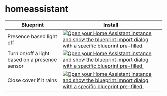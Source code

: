 # homeassistant


| Blueprint | Install |
| -- | -- |
| Presence based light off | [![Open your Home Assistant instance and show the blueprint import dialog with a specific blueprint pre-filled.](https://my.home-assistant.io/badges/blueprint_import.svg)](https://my.home-assistant.io/redirect/blueprint_import/?blueprint_url=https://github.com/deese/homeassistant/blob/main/ha-bp-presence_based_light_off.yaml) | 
| Turn on/off a light based on a presence sensor | [![Open your Home Assistant instance and show the blueprint import dialog with a specific blueprint pre-filled.](https://my.home-assistant.io/badges/blueprint_import.svg)](https://my.home-assistant.io/redirect/blueprint_import/?blueprint_url=https://github.com/deese/homeassistant/blob/main/ha-bp-pressence_light_on_off.yaml) | 
| Close cover if it rains | [![Open your Home Assistant instance and show the blueprint import dialog with a specific blueprint pre-filled.](https://my.home-assistant.io/badges/blueprint_import.svg)](https://my.home-assistant.io/redirect/blueprint_import/?blueprint_url=https://github.com/deese/homeassistant/blob/main/ha-bp-rain-protection_cover.yaml) | 

